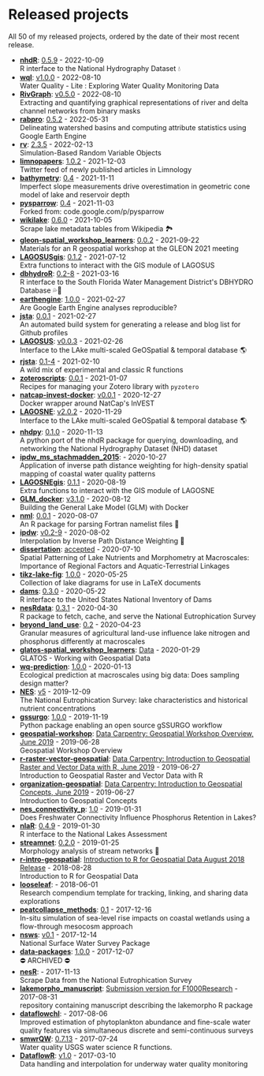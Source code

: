 # Released projects

All <!-- release_count starts -->50<!-- release_count ends --> of my released projects, ordered by the date of their most recent release.

<!-- recent_releases starts -->
* **[nhdR](https://github.com/jsta/nhdR)**: [0.5.9](https://github.com/jsta/nhdR/releases/tag/0.5.9) - 2022-10-09
<br>R interface to the National Hydrography Dataset :droplet:
* **[wql](https://github.com/jsta/wql)**: [v1.0.0](https://github.com/jsta/wql/releases/tag/v1.0.0) - 2022-08-10
<br>Water Quality - Lite : Exploring Water Quality Monitoring Data
* **[RivGraph](https://github.com/VeinsOfTheEarth/RivGraph)**: [v0.5.0](https://github.com/VeinsOfTheEarth/RivGraph/releases/tag/v0.5.0) - 2022-08-10
<br>Extracting and quantifying graphical representations of river and delta channel networks from binary masks
* **[rabpro](https://github.com/VeinsOfTheEarth/rabpro)**: [0.5.2](https://github.com/VeinsOfTheEarth/rabpro/releases/tag/v0.5.2) - 2022-05-31
<br>Delineating watershed basins and computing attribute statistics using Google Earth Engine
* **[rv](https://github.com/jsta/rv)**: [2.3.5](https://github.com/jsta/rv/releases/tag/2.3.5) - 2022-02-13
<br>Simulation-Based Random Variable Objects
* **[limnopapers](https://github.com/feedpapers/limnopapers)**: [1.0.2](https://github.com/feedpapers/limnopapers/releases/tag/1.0.2) - 2021-12-03
<br>Twitter feed of newly published articles in Limnology
* **[bathymetry](https://github.com/cont-limno/bathymetry)**: [0.4](https://github.com/cont-limno/bathymetry/releases/tag/0.4) - 2021-11-11
<br>Imperfect slope measurements drive overestimation in geometric cone model of lake and reservoir depth
* **[pysparrow](https://github.com/jsta/pysparrow)**: [0.4](https://github.com/jsta/pysparrow/releases/tag/0.4) - 2021-11-03
<br>Forked from: code.google.com/p/pysparrow
* **[wikilake](https://github.com/jsta/wikilake)**: [0.6.0](https://github.com/jsta/wikilake/releases/tag/0.6.0) - 2021-10-05
<br>Scrape lake metadata tables from Wikipedia 🏞
* **[gleon-spatial_workshop_learners](https://github.com/jsta/gleon-spatial_workshop_learners)**: [0.0.2](https://github.com/jsta/gleon-spatial_workshop_learners/releases/tag/0.0.2) - 2021-09-22
<br>Materials for an R geospatial workshop at the GLEON 2021 meeting
* **[LAGOSUSgis](https://github.com/cont-limno/LAGOSUSgis)**: [0.1.2](https://github.com/cont-limno/LAGOSUSgis/releases/tag/0.1.2) - 2021-07-12
<br>Extra functions to interact with the GIS module of LAGOSUS
* **[dbhydroR](https://github.com/ropensci/dbhydroR)**: [0.2-8](https://github.com/ropensci/dbhydroR/releases/tag/v0.2-8) - 2021-03-16
<br>R interface to the South Florida Water Management District's DBHYDRO Database :sweat_drops::palm_tree:
* **[earthengine](https://github.com/jsta/earthengine)**: [1.0.0](https://github.com/jsta/earthengine/releases/tag/1.0.0) - 2021-02-27
<br>Are Google Earth Engine analyses reproducible?
* **[jsta](https://github.com/jsta/jsta)**: [0.0.1](https://github.com/jsta/jsta/releases/tag/0.0.1) - 2021-02-27
<br>An automated build system for generating a release and blog list for Github profiles
* **[LAGOSUS](https://github.com/cont-limno/LAGOSUS)**: [v0.0.3](https://github.com/cont-limno/LAGOSUS/releases/tag/v0.0.3) - 2021-02-26
<br>Interface to the LAke multi-scaled GeOSpatial & temporal database :earth_americas:
* **[rjsta](https://github.com/jsta/rjsta)**: [0.1-4](https://github.com/jsta/rjsta/releases/tag/0.1-4) - 2021-02-10
<br>A wild mix of experimental and classic R functions
* **[zoteroscripts](https://github.com/jsta/zoteroscripts)**: [0.0.1](https://github.com/jsta/zoteroscripts/releases/tag/v0.0.1) - 2021-01-07
<br>Recipes for managing your Zotero library with `pyzotero`
* **[natcap-invest-docker](https://github.com/jsta/natcap-invest-docker)**: [v0.0.1](https://github.com/jsta/natcap-invest-docker/releases/tag/0.0.1) - 2020-12-27
<br>Docker wrapper around NatCap's InVEST
* **[LAGOSNE](https://github.com/cont-limno/LAGOSNE)**: [v2.0.2](https://github.com/cont-limno/LAGOSNE/releases/tag/v2.0.2) - 2020-11-29
<br>Interface to the LAke multi-scaled GeOSpatial & temporal database :earth_americas:
* **[nhdpy](https://github.com/jsta/nhdpy)**: [0.1.0](https://github.com/jsta/nhdpy/releases/tag/0.1.0) - 2020-11-13
<br>A python port of the nhdR package for querying, downloading, and networking the National Hydrography Dataset (NHD) dataset
* **[ipdw_ms_stachmadden_2015](https://github.com/jsta/ipdw_ms_stachmadden_2015)**: [](https://github.com/jsta/ipdw_ms_stachmadden_2015/releases/tag/0.1) - 2020-10-27
<br>Application of inverse path distance weighting for high-density spatial mapping of coastal water quality patterns
* **[LAGOSNEgis](https://github.com/cont-limno/LAGOSNEgis)**: [0.1.1](https://github.com/cont-limno/LAGOSNEgis/releases/tag/0.1.1) - 2020-08-19
<br>Extra functions to interact with the GIS module of LAGOSNE
* **[GLM_docker](https://github.com/jsta/GLM_docker)**: [v3.1.0](https://github.com/jsta/GLM_docker/releases/tag/v3.1.0) - 2020-08-12
<br>Building the General Lake Model (GLM) with Docker 
* **[nml](https://github.com/jsta/nml)**: [0.0.1](https://github.com/jsta/nml/releases/tag/0.0.1) - 2020-08-07
<br>An R package for parsing Fortran namelist files :tophat:
* **[ipdw](https://github.com/jsta/ipdw)**: [v0.2-9](https://github.com/jsta/ipdw/releases/tag/v0.2-9) - 2020-08-02
<br>Interpolation by Inverse Path Distance Weighting 🌊
* **[dissertation](https://github.com/jsta/dissertation)**: [accepted](https://github.com/jsta/dissertation/releases/tag/accepted) - 2020-07-10
<br>Spatial Patterning of Lake Nutrients and Morphometry at Macroscales: Importance of Regional Factors and Aquatic-Terrestrial Linkages
* **[tikz-lake-fig](https://github.com/jsta/tikz-lake-fig)**: [1.0.0](https://github.com/jsta/tikz-lake-fig/releases/tag/1.0.0) - 2020-05-25
<br>Collection of lake diagrams for use in LaTeX documents 
* **[dams](https://github.com/jsta/dams)**: [0.3.0](https://github.com/jsta/dams/releases/tag/0.3.0) - 2020-05-22
<br>R interface to the United States National Inventory of Dams
* **[nesRdata](https://github.com/jsta/nesRdata)**: [0.3.1](https://github.com/jsta/nesRdata/releases/tag/0.3.1) - 2020-04-30
<br>R package to fetch, cache, and serve the National Eutrophication Survey
* **[beyond_land_use](https://github.com/CNHLakes/beyond_land_use)**: [0.2](https://github.com/CNHLakes/beyond_land_use/releases/tag/0.2) - 2020-04-23
<br>Granular measures of agricultural land-use influence lake nitrogen and phosphorus differently at macroscales
* **[glatos-spatial_workshop_learners](https://github.com/jsta/glatos-spatial_workshop_learners)**: [Data](https://github.com/jsta/glatos-spatial_workshop_learners/releases/tag/0.0.1) - 2020-01-29
<br>GLATOS - Working with Geospatial Data
* **[wq-prediction](https://github.com/cont-limno/wq-prediction)**: [1.0.0](https://github.com/cont-limno/wq-prediction/releases/tag/1.0.0) - 2020-01-13
<br>Ecological prediction at macroscales using big data: Does  sampling design matter?
* **[NES](https://github.com/ReproducibleQM/NES)**: [v5](https://github.com/ReproducibleQM/NES/releases/tag/v5) - 2019-12-09
<br>The National Eutrophication Survey: lake characteristics and historical nutrient concentrations
* **[gssurgo](https://github.com/jsta/gssurgo)**: [1.0.0](https://github.com/jsta/gssurgo/releases/tag/1.0.0) - 2019-11-19
<br>Python package enabling an open source gSSURGO workflow
* **[geospatial-workshop](https://github.com/datacarpentry/geospatial-workshop)**: [Data Carpentry: Geospatial Workshop Overview, June 2019](https://github.com/datacarpentry/geospatial-workshop/releases/tag/v2019.06.1) - 2019-06-28
<br>Geospatial Workshop Overview
* **[r-raster-vector-geospatial](https://github.com/datacarpentry/r-raster-vector-geospatial)**: [Data Carpentry: Introduction to Geospatial Raster and Vector Data with R, June 2019](https://github.com/datacarpentry/r-raster-vector-geospatial/releases/tag/v2019.06.1) - 2019-06-27
<br>Introduction to Geospatial Raster and Vector Data with R
* **[organization-geospatial](https://github.com/datacarpentry/organization-geospatial)**: [Data Carpentry: Introduction to Geospatial Concepts, June 2019](https://github.com/datacarpentry/organization-geospatial/releases/tag/v2019.06.1) - 2019-06-27
<br>Introduction to Geospatial Concepts
* **[nes_connectivity_p](https://github.com/jsta/nes_connectivity_p)**: [1.0](https://github.com/jsta/nes_connectivity_p/releases/tag/1.0) - 2019-01-31
<br>Does Freshwater Connectivity Influence Phosphorus Retention in Lakes?
* **[nlaR](https://github.com/jsta/nlaR)**: [0.4.9](https://github.com/jsta/nlaR/releases/tag/0.4.9) - 2019-01-30
<br>R interface to the National Lakes Assessment
* **[streamnet](https://github.com/jsta/streamnet)**: [0.2.0](https://github.com/jsta/streamnet/releases/tag/0.2.0) - 2019-01-25
<br>Morphology analysis of stream networks 🍃
* **[r-intro-geospatial](https://github.com/datacarpentry/r-intro-geospatial)**: [Introduction to R for Geospatial Data August 2018 Release](https://github.com/datacarpentry/r-intro-geospatial/releases/tag/v2018.08.1) - 2018-08-28
<br>Introduction to R for Geospatial Data
* **[looseleaf](https://github.com/jsta/looseleaf)**: [](https://github.com/jsta/looseleaf/releases/tag/v1.0.0) - 2018-06-01
<br>Research compendium template for tracking, linking, and sharing data explorations
* **[peatcollapse_methods](https://github.com/jsta/peatcollapse_methods)**: [0.1](https://github.com/jsta/peatcollapse_methods/releases/tag/v0.1) - 2017-12-16
<br>In-situ simulation of sea-level rise impacts on coastal wetlands using a flow-through mesocosm approach
* **[nsws](https://github.com/jsta/nsws)**: [v0.1](https://github.com/jsta/nsws/releases/tag/0.1) - 2017-12-14
<br>National Surface Water Survey Package
* **[data-packages](https://github.com/ropensci-archive/data-packages)**: [1.0.0](https://github.com/ropensci-archive/data-packages/releases/tag/1.0.0) - 2017-12-07
<br>:no_entry: ARCHIVED :no_entry: 
* **[nesR](https://github.com/jsta/nesR)**: [](https://github.com/jsta/nesR/releases/tag/v0.3) - 2017-11-13
<br>Scrape Data from the National Eutrophication Survey
* **[lakemorpho_manuscript](https://github.com/jhollist/lakemorpho_manuscript)**: [Submission version for F1000Research](https://github.com/jhollist/lakemorpho_manuscript/releases/tag/v1.0) - 2017-08-31
<br>repository containing manuscript describing the lakemorpho R package
* **[dataflowchl](https://github.com/jsta/dataflowchl)**: [](https://github.com/jsta/dataflowchl/releases/tag/v3) - 2017-08-06
<br>Improved estimation of phytoplankton abundance and fine-scale water quality features via simultaneous discrete and semi-continuous surveys
* **[smwrQW](https://github.com/USGS-R/smwrQW)**: [0.7.13](https://github.com/USGS-R/smwrQW/releases/tag/v0.7.13) - 2017-07-24
<br>Water quality USGS water science R functions.
* **[DataflowR](https://github.com/jsta/DataflowR)**: [v1.0](https://github.com/jsta/DataflowR/releases/tag/v1.0) - 2017-03-10
<br>Data handling and interpolation for underway water quality monitoring
<!-- recent_releases ends -->

